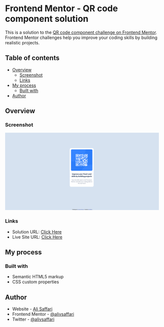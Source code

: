 # Frontend Mentor - QR code component solution

This is a solution to the [QR code component challenge on Frontend Mentor](https://www.frontendmentor.io/challenges/qr-code-component-iux_sIO_H). Frontend Mentor challenges help you improve your coding skills by building realistic projects. 

## Table of contents

- [Overview](#overview)
  - [Screenshot](#screenshot)
  - [Links](#links)
- [My process](#my-process)
  - [Built with](#built-with)
- [Author](#author)

## Overview

### Screenshot

![](./screenshot.png)

### Links

- Solution URL: [Click Here](https://www.frontendmentor.io/solutions/qr-code-component-6ntxKGO6Xn)
- Live Site URL: [Click Here](https://qr-code-component-alivsaffari.vercel.app/)

## My process

### Built with

- Semantic HTML5 markup
- CSS custom properties

## Author

- Website - [Ali Saffari](https://github.com/alivsaffari)
- Frontend Mentor - [@alivsaffari](https://www.frontendmentor.io/profile/alivsaffari)
- Twitter - [@alivsaffari](https://www.twitter.com/alivsaffari)
